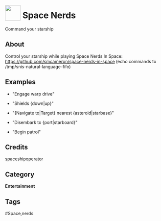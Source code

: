 # <img src="https://raw.githack.com/FortAwesome/Font-Awesome/master/svgs/solid/rocket.svg" card_color="#00FF00" width="50" height="50" style="vertical-align:bottom"/> Space Nerds
Command your starship

## About
Control your starship while playing Space Nerds In Space: https://github.com/smcameron/space-nerds-in-space (echo commands to /tmp/snis-natural-language-fifo)

## Examples
* "Engage warp drive"

* "Shields {down|up}"

* "{Navigate to|Target} nearest {asteroid|starbase}"

* "Disembark to {port|starboard}"

* "Begin patrol"

## Credits
spaceshipoperator

## Category
**Entertainment**

## Tags
#Space,nerds

